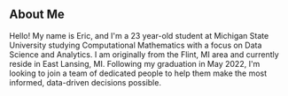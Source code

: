 ## About Me

Hello! My name is Eric, and I'm a 23 year-old student at Michigan State University studying Computational Mathematics with a focus on Data Science and Analytics. I am originally from the Flint, MI area and currently reside in East Lansing, MI. Following my graduation in May 2022, I'm looking to join a team of dedicated people to help them make the most informed, data-driven decisions possible. 

